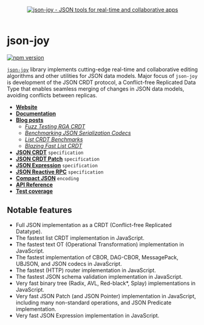 <div align="center">
  <br />
  <br />
  <a href="https://jsonjoy.com">
      <img src="https://appsets.jsonjoy.com/branding/avatars/avatar-256x256-fitted.svg" alt="json-joy - JSON tools for real-time and collaborative apps" target="_blank" />
  </a>
  <br />
  <br />
</div>


# json-joy

[![npm version](https://badge.fury.io/js/json-joy.svg)](https://badge.fury.io/js/json-joy)

[`json-joy`][json-joy] library implements cutting-edge real-time and
collaborative editing algorithms and other utilities for JSON data models.
Major focus of `json-joy` is development of the JSON CRDT protocol, a
Conflict-free Replicated Data Type that enables seamless
merging of changes in JSON data models, avoiding conflicts between replicas.

- [__Website__](https://jsonjoy.com)
- [__Documentation__](https://jsonjoy.com/libs/json-joy-js)
- [__Blog posts__](https://jsonjoy.com/blog)
  - [*Fuzz Testing RGA CRDT*](https://jsonjoy.com/blog/fuzz-testing-rga-crdt)
  - [*Benchmarking JSON Serialization Codecs*](https://jsonjoy.com/blog/json-codec-benchmarks)
  - [*List CRDT Benchmarks*](https://jsonjoy.com/blog/list-crdt-benchmarks)
  - [*Blazing Fast List CRDT*](https://jsonjoy.com/blog/performant-rga-list-crdt-algorithm)
- [__JSON CRDT__](https://jsonjoy.com/specs/json-crdt) `specification`
- [__JSON CRDT Patch__](https://jsonjoy.com/specs/json-crdt-patch) `specification`
- [__JSON Expression__](https://jsonjoy.com/specs/json-expression) `specification`
- [__JSON Reactive RPC__](https://jsonjoy.com/specs/json-rx) `specification`
- [__Compact JSON__](https://jsonjoy.com/specs/compact-json) `encoding`
- [__API Reference__](https://streamich.github.io/json-joy/)
- [__Test coverage__](https://streamich.github.io/json-joy/coverage/lcov-report/)


## Notable features

- Full JSON implementation as a CRDT (Conflict-free Replicated Datatype).
- The fastest list CRDT implementation in JavaScript.
- The fastest text OT (Operational Transformation) implementation in JavaScript.
- The fastest implementation of CBOR, DAG-CBOR, MessagePack, UBJSON, and JSON codecs in JavaScript.
- The fastest (HTTP) router implementation in JavaScript.
- The fastest JSON schema validation implementation in JavaScript.
- Very fast binary tree (Radix, AVL, Red-black*, Splay) implementations in JavaScript.
- Very fast JSON Patch (and JSON Pointer) implementation in JavaScript, including many non-standard operations, and JSON Predicate implementation.
- Very fast JSON Expression implementation in JavaScript.


[json-joy]: https://jsonjoy.com
